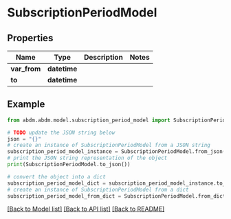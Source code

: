 # SubscriptionPeriodModel


## Properties

Name | Type | Description | Notes
------------ | ------------- | ------------- | -------------
**var_from** | **datetime** |  | 
**to** | **datetime** |  | 

## Example

```python
from abdm.abdm.model.subscription_period_model import SubscriptionPeriodModel

# TODO update the JSON string below
json = "{}"
# create an instance of SubscriptionPeriodModel from a JSON string
subscription_period_model_instance = SubscriptionPeriodModel.from_json(json)
# print the JSON string representation of the object
print(SubscriptionPeriodModel.to_json())

# convert the object into a dict
subscription_period_model_dict = subscription_period_model_instance.to_dict()
# create an instance of SubscriptionPeriodModel from a dict
subscription_period_model_from_dict = SubscriptionPeriodModel.from_dict(subscription_period_model_dict)
```
[[Back to Model list]](../README.md#documentation-for-models) [[Back to API list]](../README.md#documentation-for-api-endpoints) [[Back to README]](../README.md)


